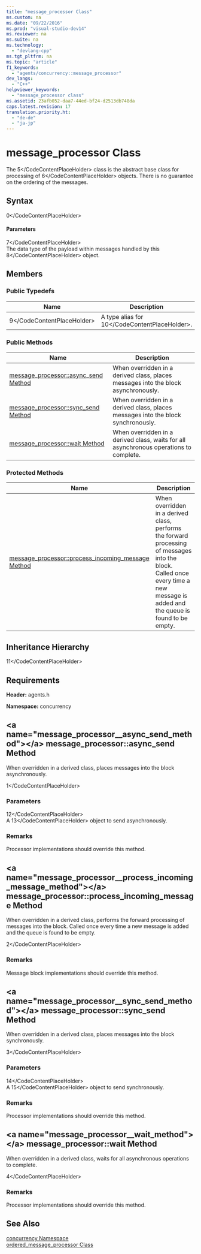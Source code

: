 ```yaml
---
title: "message_processor Class"
ms.custom: na
ms.date: "09/22/2016"
ms.prod: "visual-studio-dev14"
ms.reviewer: na
ms.suite: na
ms.technology: 
  - "devlang-cpp"
ms.tgt_pltfrm: na
ms.topic: "article"
f1_keywords: 
  - "agents/concurrency::message_processor"
dev_langs: 
  - "C++"
helpviewer_keywords: 
  - "message_processor class"
ms.assetid: 23afb052-daa7-44ed-bf24-d2513db748da
caps.latest.revision: 17
translation.priority.ht: 
  - "de-de"
  - "ja-jp"
---
```

# message_processor Class
The             <CodeContentPlaceHolder>5\</CodeContentPlaceHolder> class is the abstract base class for processing of             <CodeContentPlaceHolder>6\</CodeContentPlaceHolder> objects. There is no guarantee on the ordering of the messages.  
  
## Syntax  
  
<CodeContentPlaceHolder>0\</CodeContentPlaceHolder>  
#### Parameters  
 <CodeContentPlaceHolder>7\</CodeContentPlaceHolder>  
 The data type of the payload within messages handled by this                         <CodeContentPlaceHolder>8\</CodeContentPlaceHolder> object.  
  
## Members  
  
### Public Typedefs  
  
|Name|Description|  
|----------|-----------------|  
|<CodeContentPlaceHolder>9\</CodeContentPlaceHolder>|A type alias for                                         <CodeContentPlaceHolder>10\</CodeContentPlaceHolder>.|  
  
### Public Methods  
  
|Name|Description|  
|----------|-----------------|  
|[message_processor::async_send Method](#message_processor__async_send_method)|When overridden in a derived class, places messages into the block asynchronously.|  
|[message_processor::sync_send Method](#message_processor__sync_send_method)|When overridden in a derived class, places messages into the block synchronously.|  
|[message_processor::wait Method](#message_processor__wait_method)|When overridden in a derived class, waits for all asynchronous operations to complete.|  
  
### Protected Methods  
  
|Name|Description|  
|----------|-----------------|  
|[message_processor::process_incoming_message Method](#message_processor__process_incoming_message_method)|When overridden in a derived class, performs the forward processing of messages into the block. Called once every time a new message is added and the queue is found to be empty.|  
  
## Inheritance Hierarchy  
 <CodeContentPlaceHolder>11\</CodeContentPlaceHolder>  
  
## Requirements  
 **Header:** agents.h  
  
 **Namespace:** concurrency  
  
##  \<a name="message_processor__async_send_method">\</a>  message_processor::async_send Method  
 When overridden in a derived class, places messages into the block asynchronously.  
  
<CodeContentPlaceHolder>1\</CodeContentPlaceHolder>  
### Parameters  
 <CodeContentPlaceHolder>12\</CodeContentPlaceHolder>  
 A                                 <CodeContentPlaceHolder>13\</CodeContentPlaceHolder> object to send asynchronously.  
  
### Remarks  
 Processor implementations should override this method.  
  
##  \<a name="message_processor__process_incoming_message_method">\</a>  message_processor::process_incoming_message Method  
 When overridden in a derived class, performs the forward processing of messages into the block. Called once every time a new message is added and the queue is found to be empty.  
  
<CodeContentPlaceHolder>2\</CodeContentPlaceHolder>  
### Remarks  
 Message block implementations should override this method.  
  
##  \<a name="message_processor__sync_send_method">\</a>  message_processor::sync_send Method  
 When overridden in a derived class, places messages into the block synchronously.  
  
<CodeContentPlaceHolder>3\</CodeContentPlaceHolder>  
### Parameters  
 <CodeContentPlaceHolder>14\</CodeContentPlaceHolder>  
 A                                 <CodeContentPlaceHolder>15\</CodeContentPlaceHolder> object to send synchronously.  
  
### Remarks  
 Processor implementations should override this method.  
  
##  \<a name="message_processor__wait_method">\</a>  message_processor::wait Method  
 When overridden in a derived class, waits for all asynchronous operations to complete.  
  
<CodeContentPlaceHolder>4\</CodeContentPlaceHolder>  
### Remarks  
 Processor implementations should override this method.  
  
## See Also  
 [concurrency Namespace](../vs140/concurrency-namespace.md)   
 [ordered_message_processor Class](../vs140/ordered_message_processor-class.md)